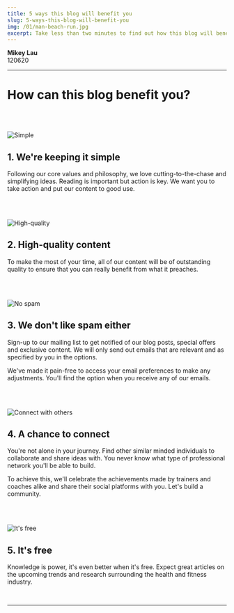 ```yaml
---
title: 5 ways this blog will benefit you
slug: 5-ways-this-blog-will-benefit-you
img: /01/man-beach-run.jpg
excerpt: Take less than two minutes to find out how this blog will benefit you greatly.
---
```


**Mikey Lau**  
120620

---

# How can this blog benefit you?

<br><br>

![Simple](/blog-img/01/tick.svg)

## 1. We're keeping it simple

Following our core values and philosophy, we love cutting-to-the-chase and simplifying ideas. Reading is important but action is key. We want you to take action and put our content to good use.

<br><br>

![High-quality](/blog-img/01/quality.svg)


## 2. High-quality content

To make the most of your time, all of our content will be of outstanding quality to ensure that you can really benefit from what it preaches.

<br><br>

![No spam](/blog-img/01/spam.svg)

## 3. We don't like spam either

Sign-up to our mailing list to get notified of our blog posts, special offers and exclusive content. We will only send out emails that are relevant and as specified by you in the options.

We've made it pain-free to access your email preferences to make any adjustments. You'll find the option when you receive any of our emails.

<br><br>

![Connect with others](/blog-img/01/connect.svg)

## 4. A chance to connect

You're not alone in your journey. Find other similar minded individuals to collaborate and share ideas with. You never know what type of professional network you'll be able to build.  

To achieve this, we'll celebrate the achievements made by trainers and coaches alike and share their social platforms with you. Let's build a community.

<br><br>

![It's free](/blog-img/01/like.svg)

## 5. It's free

Knowledge is power, it's even better when it's free. Expect great articles on the upcoming trends and research surrounding the health and fitness industry.

<br>

---
